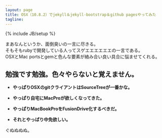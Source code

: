 ```yaml
---
layout: page
title: OSX（10.8.2）でjekyll＆jekyll-bootstrap＆github pagesやってみた
tagline: 
---
```

{% include JB/setup %}

まあなんというか、面倒臭いの一言に尽きる。  
そもそもrubyで開発している人ってスゲエエエエエエの一言である。  
OSXとMac portsとgemと色んな要素が絡み合い良い具合に悩ませてくれる。
  
  
## 勉強です勉強。色々やらないと覚えません。
  
  
- **やっぱりOSXのgitクライアントはSourceTreeが一番かな。**  


- **やっぱり自宅にMacProが欲しくなってきた。**  


- **やっぱりMacBookProをFusionDrive化するべきだ。**  


+ **それとやっぱり中免欲しい。**  


  
ぐぬぬぬぬ。  

